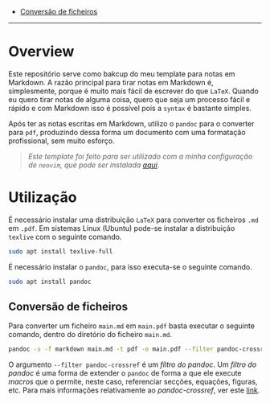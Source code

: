 
* [Conversão de ficheiros](#conversão-de-ficheiros)

--- 

# Overview

Este repositório serve como bakcup do meu template para notas em Markdown. 
A razão principal para tirar notas em Markdown é, simplesmente, porque é muito mais fácil de escrever do que `LaTeX`. Quando eu quero tirar notas de alguma coisa, quero que seja um processo fácil e rápido e com Markdown isso é possível pois a `syntax` é bastante simples.

Após ter as notas escritas em Markdown, utilizo o `pandoc` para o converter para `pdf`, produzindo dessa forma um documento com uma formatação profissional, sem muito esforço.

> *Este template foi feito para ser utilizado com a minha configuração de `neovim`, que pode ser instalada [aqui](https://github.com/joaopintosp/neovim-config)*.

# Utilização

É necessário instalar uma distribuição `LaTeX` para converter os ficheiros `.md` em `.pdf`. Em sistemas Linux (Ubuntu) pode-se instalar a distribuição `texlive` com o seguinte comando.
```bash
sudo apt install texlive-full
```

É necessário instalar o `pandoc`, para isso executa-se o seguinte comando.
```bash
sudo apt install pandoc
```

## Conversão de ficheiros

Para converter um ficheiro `main.md` em `main.pdf` basta executar o seguinte comando, dentro do diretório do ficheiro `main.md`.
```bash
pandoc -s -f markdown main.md -t pdf -o main.pdf --filter pandoc-crossref
```

O argumento `--filter pandoc-crossref` é um *filtro do pandoc*. Um *filtro do pandoc* é uma forma de extender o `pandoc` de forma a que ele execute *macros* que o permite, neste caso, referenciar secções, equações, figuras, etc.
Para mais informações relativamente ao *pandoc-crossref*, ver este [link](https://github.com/lierdakil/pandoc-crossref).

